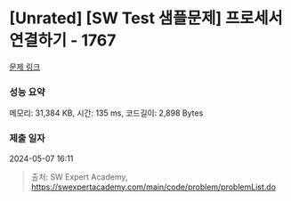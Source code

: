 # [Unrated] [SW Test 샘플문제] 프로세서 연결하기 - 1767 

[문제 링크](https://swexpertacademy.com/main/code/problem/problemDetail.do?contestProbId=AV4suNtaXFEDFAUf) 

### 성능 요약

메모리: 31,384 KB, 시간: 135 ms, 코드길이: 2,898 Bytes

### 제출 일자

2024-05-07 16:11



> 출처: SW Expert Academy, https://swexpertacademy.com/main/code/problem/problemList.do